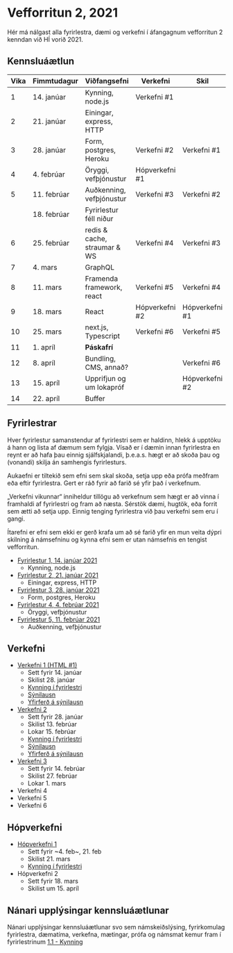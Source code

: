 # Vefforritun 2, 2021

Hér má nálgast alla fyrirlestra, dæmi og verkefni í áfangagnum vefforritun 2 kenndan við HÍ vorið 2021.

## Kennsluáætlun

| Vika | Fimmtudagur | Viðfangsefni                 | Verkefni       | Skil           |
|------|-------------|------------------------------|----------------|----------------|
|   1  | 14. janúar  | Kynning, node.js             | Verkefni #1    |                |
|   2  | 21. janúar  | Einingar, express, HTTP      |                |                |
|   3  | 28. janúar  | Form, postgres, Heroku       | Verkefni #2    | Verkefni #1    |
|   4  | 4. febrúar  | Öryggi, vefþjónustur         | Hópverkefni #1 |                |
|   5  | 11. febrúar | Auðkenning, vefþjónustur     | Verkefni #3    | Verkefni #2    |
|      | 18. febrúar | Fyrirlestur féll niður       |                |                |
|   6  | 25. febrúar | redis & cache, straumar & WS | Verkefni #4    | Verkefni #3    |
|   7  | 4. mars     | GraphQL                      |                |                |
|   8  | 11. mars    | Framenda framework, react    | Verkefni #5    | Verkefni #4    |
|   9  | 18. mars    | React                        | Hópverkefni #2 | Hópverkefni #1 |
|  10  | 25. mars    | next.js, Typescript          | Verkefni #6    | Verkefni #5    |
|  11  | 1. apríl    | **Páskafrí**                 |                |                |
|  12  | 8. apríl    | Bundling, CMS, annað?        |                | Verkefni #6    |
|  13  | 15. apríl   | Upprifjun og um lokapróf     |                | Hópverkefni #2 |
|  14  | 22. apríl   | Buffer                       |                |                |

## Fyrirlestrar

Hver fyrirlestur samanstendur af fyrirlestri sem er haldinn, hlekk á upptöku á hann og lista af dæmum sem fylgja. Vísað er í dæmin innan fyrirlestra en reynt er að hafa þau einnig sjálfskjalandi, þ.e.a.s. hægt er að skoða þau og (vonandi) skilja án samhengis fyrirlesturs.

Aukaefni er tiltekið sem efni sem skal skoða, setja upp eða prófa meðfram eða eftir fyrirlestra. Gert er ráð fyrir að farið sé yfir það í verkefnum.

„Verkefni vikunnar“ inniheldur tillögu að verkefnum sem hægt er að vinna í framhaldi af fyrirlestri og fram að næsta. Sérstök dæmi, hugtök, eða forrit sem ætti að setja upp. Einnig tenging fyrirlestra við þau verkefni sem eru í gangi.

Ítarefni er efni sem ekki er gerð krafa um að sé farið yfir en mun veita dýpri skilning á námsefninu og kynna efni sem er utan námsefnis en tengist vefforritun.

* [Fyrirlestur 1, 14. janúar 2021](fyrirlestrar/01/)
  * Kynning, node.js
* [Fyrirlestur 2, 21. janúar 2021](fyrirlestrar/02/)
  * Einingar, express, HTTP
* [Fyrirlestur 3, 28. janúar 2021](fyrirlestrar/03/)
  * Form, postgres, Heroku
* [Fyrirlestur 4, 4. febrúar 2021](fyrirlestrar/04/)
  * Öryggi, vefþjónustur
* [Fyrirlestur 5, 11. febrúar 2021](fyrirlestrar/05/)
  * Auðkenning, vefþjónustur

## Verkefni

* [Verkefni 1 (HTML #1)](https://github.com/vefforritun/vef2-2021-v1)
  * Sett fyrir 14. janúar
  * Skilist 28. janúar
  * [Kynning í fyrirlestri](https://youtu.be/pCEHnurbuCU)
  * [Sýnilausn](https://github.com/vefforritun/vef2-2021-v1-synilausn)
  * [Yfirferð á sýnilausn](https://youtu.be/Wjn0NAH_xFY)
* [Verkefni 2](https://github.com/vefforritun/vef2-2021-v2)
  * Sett fyrir 28. janúar
  * Skilist 13. febrúar
  * Lokar 15. febrúar
  * [Kynning í fyrirlestri](https://youtu.be/1kRJBE040oY)
  * [Sýnilausn](https://github.com/vefforritun/vef2-2021-v2-synilausn)
  * [Yfirferð á sýnilausn](https://youtu.be/jxKehIRjWa0)
* [Verkefni 3](https://github.com/vefforritun/vef2-2021-v3)
  * Sett fyrir 14. febrúar
  * Skilist 27. febrúar
  * Lokar 1. mars
* Verkefni 4
* Verkefni 5
* Verkefni 6

## Hópverkefni

* [Hópverkefni 1](https://github.com/vefforritun/vef2-2021-h1)
  * Sett fyrir ~4. feb~, 21. feb
  * Skilist 21. mars
  * [Kynning í fyrirlestri](https://youtu.be/gQEFFKGumG0)
* Hópverkefni 2
  * Sett fyrir 18. mars
  * Skilist um 15. apríl

## Nánari upplýsingar kennsluáætlunar

Nánari upplýsingar kennsluáætlunar svo sem námskeiðslýsing, fyrirkomulag fyrirlestra, dæmatíma, verkefna, mætingar, prófa og námsmat kemur fram í fyrirlestrinum [1.1 - Kynning](fyrirlestrar/01/01.1.kynning.md)
